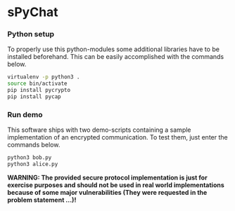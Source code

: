 # sPyChat

### Python setup

To properly use this python-modules some additional libraries have to be
installed beforehand. This can be easily accomplished with the commands below.

```bash
virtualenv -p python3 .
source bin/activate
pip install pycrypto
pip install pycap
```

### Run demo

This software ships with two demo-scripts containing a sample implementation of
an encrypted communication. To test them, just enter the commands below.

```bash
python3 bob.py
python3 alice.py
```

**WARNING: The provided secure protocol implementation is just for exercise
purposes and should not be used in real world implementations because of some
major vulnerabilities (They were requested in the problem statement ...)!**

